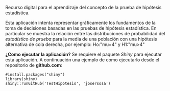 
Recurso digital para el aprendizaje del concepto de la prueba de hipótesis estadística.

Esta aplicación intenta representar gráficamente los fundamentos de la toma de decisiones basadas en las pruebas de hipótesis estadística. En particular se muestra la relación entre las distribuciones de probabilidad del _estadístico de prueba_ para la media de una población con una hipótesis alternativa de cola derecha, por ejemplo: Ho:"mu=4" y H1:"mu>4"

**¿Como ejecutar la aplicación?**
Se requiere el paquete _Shiny_ para ejecutar esta aplicación. A continuación una ejemplo de como ejecutarlo desde el repositorio de **github.com**:

```{r}
#install.packages("shiny")
library(shiny)
shiny::runGitHub('TestHipotesis', 'josersosa')
```
